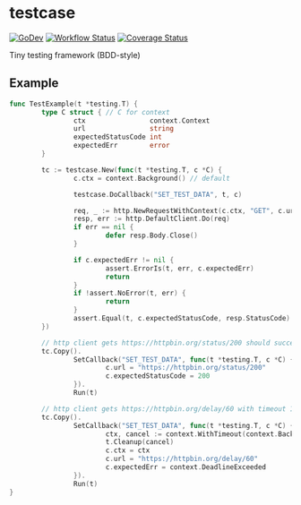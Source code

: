 # testcase

[![GoDev](https://pkg.go.dev/badge/golang.org/x/pkgsite.svg)](https://pkg.go.dev/github.com/go-tk/testcase)
[![Workflow Status](https://github.com/go-tk/testcase/actions/workflows/ci.yaml/badge.svg?branch=main)](https://github.com/go-tk/testcase/actions/workflows/ci.yaml?query=branch%3Amain)
[![Coverage Status](https://codecov.io/gh/go-tk/testcase/branch/main/graph/badge.svg)](https://codecov.io/gh/go-tk/testcase/branch/main)

Tiny testing framework (BDD-style)

## Example

```go
func TestExample(t *testing.T) {
        type C struct { // C for context
                ctx                context.Context
                url                string
                expectedStatusCode int
                expectedErr        error
        }

        tc := testcase.New(func(t *testing.T, c *C) {
                c.ctx = context.Background() // default

                testcase.DoCallback("SET_TEST_DATA", t, c)

                req, _ := http.NewRequestWithContext(c.ctx, "GET", c.url, nil)
                resp, err := http.DefaultClient.Do(req)
                if err == nil {
                        defer resp.Body.Close()
                }

                if c.expectedErr != nil {
                        assert.ErrorIs(t, err, c.expectedErr)
                        return
                }
                if !assert.NoError(t, err) {
                        return
                }
                assert.Equal(t, c.expectedStatusCode, resp.StatusCode)
        })

        // http client gets https://httpbin.org/status/200 should succeed.
        tc.Copy().
                SetCallback("SET_TEST_DATA", func(t *testing.T, c *C) {
                        c.url = "https://httpbin.org/status/200"
                        c.expectedStatusCode = 200
                }).
                Run(t)

        // http client gets https://httpbin.org/delay/60 with timeout 100ms should return deadline exceeded error.
        tc.Copy().
                SetCallback("SET_TEST_DATA", func(t *testing.T, c *C) {
                        ctx, cancel := context.WithTimeout(context.Background(), 100*time.Millisecond)
                        t.Cleanup(cancel)
                        c.ctx = ctx
                        c.url = "https://httpbin.org/delay/60"
                        c.expectedErr = context.DeadlineExceeded
                }).
                Run(t)
}
```
